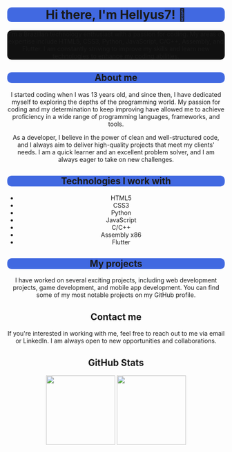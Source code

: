 <div align="center">
  <h1 style="background-color: royalblue;border-radius: 10px;">Hi there, I'm Hellyus7! 👋</h1>

  <p style="background-color: #101010;border-radius: 10px;">I'm a Brazilian technology enthusiast with a passion for coding. My areas of expertise include HTML5, CSS3, Python, JavaScript, C/C++, Assembly, and Flutter. I am constantly striving to improve my skills and learn new technologies to enhance my coding abilities.</p>

  <h2  style="background-color: royalblue;border-radius: 10px;">About me</h2>

  <p>I started coding when I was 13 years old, and since then, I have dedicated myself to exploring the depths of the programming world. My passion for coding and my determination to keep improving have allowed me to achieve proficiency in a wide range of programming languages, frameworks, and tools.</p>

  <p>As a developer, I believe in the power of clean and well-structured code, and I always aim to deliver high-quality projects that meet my clients' needs. I am a quick learner and an excellent problem solver, and I am always eager to take on new challenges.</p>

  <h2  style="background-color: royalblue;border-radius: 10px;">Technologies I work with</h2>

  <ul>
    <li>HTML5</li>
    <li>CSS3</li>
    <li>Python</li>
    <li>JavaScript</li>
    <li>C/C++</li>
    <li>Assembly x86</li>
    <li>Flutter</li>
  </ul>

  <h2  style="background-color: royalblue;border-radius: 10px;">My projects</h2>

  <p>I have worked on several exciting projects, including web development projects, game development, and mobile app development. You can find some of my most notable projects on my GitHub profile.</p>

  <h2>Contact me</h2>

  <p>If you're interested in working with me, feel free to reach out to me via email or LinkedIn. I am always open to new opportunities and collaborations.</p>

  <h2>GitHub Stats</h2>
  
  <img height="160em" src="https://github-readme-stats.vercel.app/api/top-langs/?username=hellyus7&layout=compact&theme=dark&langs_count=10" />

  <img height="160em" src="https://github-readme-stats.vercel.app/api?username=hellyus7&show_icons=true&theme=dark&count_private=true" />
</div>
